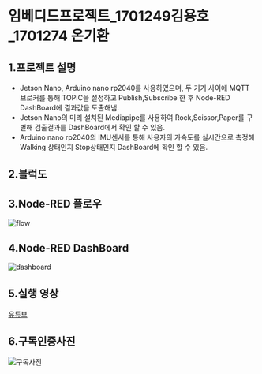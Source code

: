 # 임베디드프로젝트_1701249김용호_1701274 온기환

## 1.프로젝트 설명
- Jetson Nano, Arduino nano rp2040를 사용하였으며, 두 기기 사이에 MQTT 브로커를 통해 TOPIC을 설정하고 Publish,Subscribe 한 후 Node-RED DashBoard에 결과값을 도출해냄.
- Jetson Nano의 미리 설치된 Mediapipe를 사용하여 Rock,Scissor,Paper를 구별해 검출결과를 DashBoard에서 확인 할 수 있음.
- Arduino nano rp2040의 IMU센서를 통해 사용자의 가속도를 실시간으로 측정해  Walking 상태인지 Stop상태인지 DashBoard에 확인 할 수 있음.

## 2.블럭도

## 3.Node-RED 플로우
![flow](https://user-images.githubusercontent.com/107388377/174476641-e45ccd16-9d20-4573-b968-15e6fa86d538.png)

## 4.Node-RED DashBoard
![dashboard](https://user-images.githubusercontent.com/107388377/174476666-ca6bf209-2367-4d74-819a-d84f13eaaa5f.png)


## 5.실행 영상
[유튜브](https://www.youtube.com/watch?v=FoxHMS52BvI)

## 6.구독인증사진
![구독사진](https://user-images.githubusercontent.com/107388377/174477324-02a9eedb-3375-4385-a64a-1fcfac9d6949.png)
